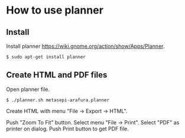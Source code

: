 # How to use planner

## Install

Install planner https://wiki.gnome.org/action/show/Apps/Planner.

```
$ sudo apt-get install planner
```

## Create HTML and PDF files

Open planner file.

```
$ ./planner.sh metasepi-arafura.planner
```

Create HTML with menu "File -> Export -> HTML".

Push "Zoom To Fit" button.
Select menu "File -> Print".
Select "PDF" as printer on dialog.
Push Print button to get PDF file.
